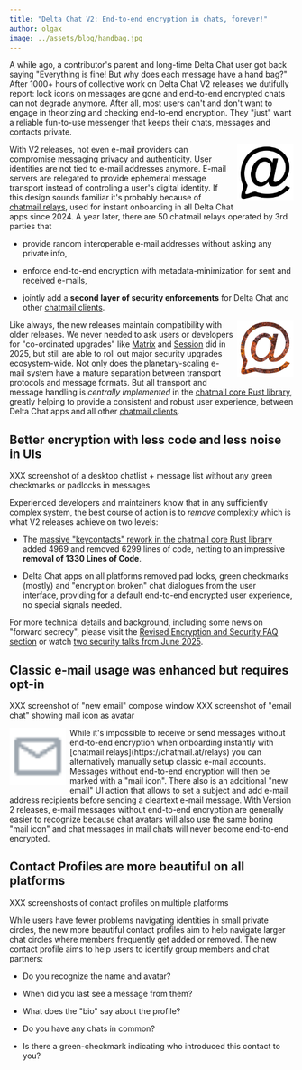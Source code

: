 ```yaml
---
title: "Delta Chat V2: End-to-end encryption in chats, forever!"
author: olgax
image: ../assets/blog/handbag.jpg
---
```


A while ago, a contributor's parent and long-time Delta Chat user 
got back saying "Everything is fine! But why does each message have a hand bag?" 
After 1000+ hours of collective work on Delta Chat V2 releases 
we dutifully report: lock icons on messages are gone 
and end-to-end encrypted chats can not degrade anymore. 
After all, most users can't and don't want to engage in theorizing and checking end-to-end encryption.
They "just" want a reliable fun-to-use messenger that keeps their chats, messages and contacts private. 

<a href="https://chatmail.at">
<img src="../assets/logos/chatmail.png" style="width:100px; float:right; clear:both; margin-left:.5em; margin-bottom:.2em;" />
</a>

With V2 releases, not even e-mail providers can compromise messaging privacy and authenticity. 
User identities are not tied to e-mail addresses anymore. 
E-mail servers are relegated to provide ephemeral message transport 
instead of controling a user's digital identity. 
If this design sounds familiar it's probably because of [chatmail relays](https://chatmail.at/relays),
used for instant onboarding in all Delta Chat apps since 2024. 
A year later, there are 50 chatmail relays operated by 3rd parties that 

- provide random interoperable e-mail addresses without asking any private info, 

- enforce end-to-end encryption with metadata-minimization for sent and received e-mails, 

- jointly add a **second layer of security enforcements**
  for Delta Chat and other [chatmail clients](https://chatmail.at/clients).

<a href="http://github.com/chatmail/core/blob/main/README.md">
<img src="../assets/logos/core-rust-logo.png" style="width:100px; float:right; clear:both; margin-left:.5em; margin-bottom:.2em;" />
</a>

Like always, the new releases maintain compatibility with older releases. 
We never needed to ask users or developers for "co-ordinated upgrades" 
like [Matrix](https://matrix.org/blog/2025/07/security-predisclosure/) 
and [Session](https://getsession.org/blog/groups-v2-how-to-upgrade) did in 2025,
but still are able to roll out major security upgrades ecosystem-wide.
Not only does the planetary-scaling e-mail system have a mature separation between transport protocols and message formats. 
But all transport and message handling is 
*centrally implemented* in the [chatmail core Rust library](https://github.com/chatmail/core/blob/main/README.md),
greatly helping to provide a consistent and robust user experience, 
between Delta Chat apps and all other [chatmail clients](https://chatmail.at/clients). 


## Better encryption with less code and less noise in UIs

XXX screenshot of a desktop chatlist + message list without any green checkmarks or padlocks in messages 

Experienced developers and maintainers know 
that in any sufficiently complex system, 
the best course of action is to *remove* complexity which is what V2 releases achieve on two levels:

- The [massive "keycontacts" rework in the chatmail core Rust library](https://github.com/chatmail/core/pull/6796) 
  added 4969 and removed 6299 lines of code, netting to an impressive **removal of 1330 Lines of Code**. 

- Delta Chat apps on all platforms removed pad locks, green checkmarks (mostly) 
  and "encryption broken" chat dialogues from the user interface, 
  providing for a default end-to-end encrypted user experience, no special signals needed. 

For more technical details and background, including some news on "forward secrecy", 
please visit the [Revised Encryption and Security FAQ section](help#e2ee)
or watch [two security talks from June 2025](https://chaos.social/@delta/114794093068029745). 


## Classic e-mail usage was enhanced but requires opt-in 

XXX screenshot of "new email" compose window 
XXX screenshot of "email chat" showing mail icon as avatar

<img src="../assets/blog/email-icon.png" style="width:100px; float:left; clear:both; margin-right:.5em; margin-bottom:.2em;" />
While it's impossible 
to receive or send messages without end-to-end encryption
when onboarding instantly with [chatmail relays](https://chatmail.at/relays)
you can alternatively manually setup classic e-mail accounts. 
Messages without end-to-end encryption will then be marked with a "mail icon". 
There also is an additional "new email" UI action 
that allows to set a subject and add e-mail address recipients
before sending a cleartext e-mail message. 
With Version 2 releases, e-mail messages without end-to-end encryption 
are generally easier to recognize because chat avatars will also use the same boring "mail icon"
and chat messages in mail chats will never become end-to-end encrypted. 


## Contact Profiles are more beautiful on all platforms

XXX screenshosts of contact profiles on multiple platforms 

While users have fewer problems navigating identities in small private circles,
the new more beautiful contact profiles aim to help navigate larger chat circles 
where members frequently get added or removed. 
The new contact profile aims to help users 
to identify group members and chat partners: 

- Do you recognize the name and avatar? 

- When did you last see a message from them? 

- What does the "bio" say about the profile? 

- Do you have any chats in common? 

- Is there a green-checkmark indicating who introduced this contact to you? 

